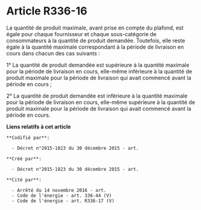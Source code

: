 # Article R336-16

La quantité de produit maximale, avant prise en compte du plafond, est égale pour chaque fournisseur et chaque sous-catégorie
de consommateurs à la quantité de produit demandée. Toutefois, elle reste égale à la quantité maximale correspondant à la
période de livraison en cours dans chacun des cas suivants :

1° La quantité de produit demandée est supérieure à la quantité maximale pour la période de livraison en cours, elle-même
inférieure à la quantité de produit maximale pour la période de livraison qui avait commencé avant la période en cours ;

2° La quantité de produit demandée est inférieure à la quantité maximale pour la période de livraison en cours, elle-même
supérieure à la quantité de produit maximale pour la période de livraison qui avait commencé avant la période en cours.

**Liens relatifs à cet article**

	**Codifié par**:

	  - Décret n°2015-1823 du 30 décembre 2015 - art.

	**Créé par**:

	  - Décret n°2015-1823 du 30 décembre 2015 - art.

	**Cité par**:

	  - Arrêté du 14 novembre 2016 - art.
	  - Code de l'énergie - art. 336-44 (V)
	  - Code de l'énergie - art. R336-17 (V)
